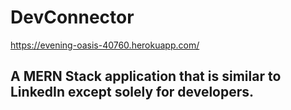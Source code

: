 # DevConnector

https://evening-oasis-40760.herokuapp.com/

## A MERN Stack application that is similar to LinkedIn except solely for developers.

